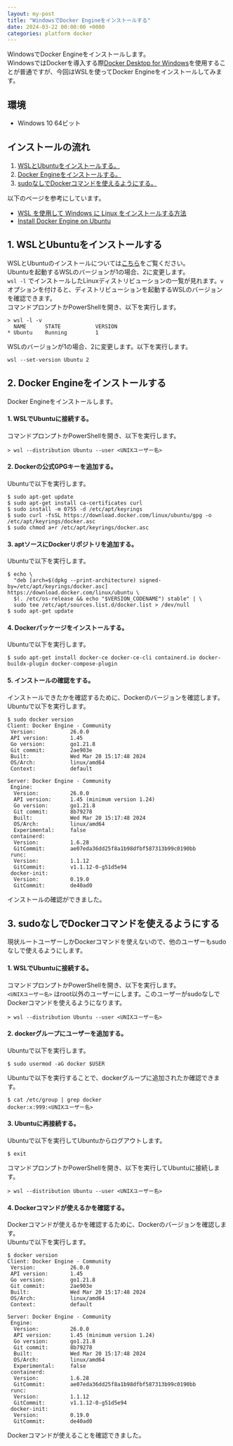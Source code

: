```yaml
---
layout: my-post
title: "WindowsでDocker Engineをインストールする"
date: 2024-03-22 00:00:00 +0000
categories: platform docker
---
```


WindowsでDocker Engineをインストールします。  
WindowsではDockerを導入する際[Docker Desktop for Windows](https://www.docker.com/ja-jp/products/docker-desktop/)を使用することが普通ですが、今回はWSLを使ってDocker Engineをインストールしてみます。

## 環境
- Windows 10 64ビット

## インストールの流れ
1. [WSLとUbuntuをインストールする。](#1-wslとubuntuをインストールする)
2. [Docker Engineをインストールする。](#2-docker-engineをインストールする)
3. [sudoなしでDockerコマンドを使えるようにする。](#3-sudoなしでdockerコマンドを使えるようにする)

以下のページを参考にしています。  
- [WSL を使用して Windows に Linux をインストールする方法](https://learn.microsoft.com/ja-jp/windows/wsl/install)
- [Install Docker Engine on Ubuntu](https://docs.docker.com/engine/install/ubuntu/)

## 1. WSLとUbuntuをインストールする
WSLとUbuntuのインストールについては[こちら](/platform/windows/installing-wsl)をご覧ください。  
Ubuntuを起動するWSLのバージョンが1の場合、2に変更します。  
`wsl -l` でインストールしたLinuxディストリビューションの一覧が見れます。`v` オプションを付けると、ディストリビューションを起動するWSLのバージョンを確認できます。    
コマンドプロンプトかPowerShellを開き、以下を実行します。
```
> wsl -l -v
  NAME      STATE           VERSION
* Ubuntu    Running         1
```
WSLのバージョンが1の場合、2に変更します。以下を実行します。
```
wsl --set-version Ubuntu 2
```

## 2. Docker Engineをインストールする
Docker Engineをインストールします。 
#### 1. WSLでUbuntuに接続する。  
コマンドプロンプトかPowerShellを開き、以下を実行します。
```
> wsl --distribution Ubuntu --user <UNIXユーザー名>
```
#### 2. Dockerの公式GPGキーを追加する。  
Ubuntuで以下を実行します。
```
$ sudo apt-get update
$ sudo apt-get install ca-certificates curl
$ sudo install -m 0755 -d /etc/apt/keyrings
$ sudo curl -fsSL https://download.docker.com/linux/ubuntu/gpg -o /etc/apt/keyrings/docker.asc
$ sudo chmod a+r /etc/apt/keyrings/docker.asc
```
#### 3. aptソースにDockerリポジトリを追加する。  
Ubuntuで以下を実行します。
```
$ echo \
  "deb [arch=$(dpkg --print-architecture) signed-by=/etc/apt/keyrings/docker.asc] https://download.docker.com/linux/ubuntu \
  $(. /etc/os-release && echo "$VERSION_CODENAME") stable" | \
  sudo tee /etc/apt/sources.list.d/docker.list > /dev/null
$ sudo apt-get update
```
#### 4. Dockerパッケージをインストールする。
Ubuntuで以下を実行します。
```
$ sudo apt-get install docker-ce docker-ce-cli containerd.io docker-buildx-plugin docker-compose-plugin
```
#### 5. インストールの確認をする。  
インストールできたかを確認するために、Dockerのバージョンを確認します。  
Ubuntuで以下を実行します。
```
$ sudo docker version
Client: Docker Engine - Community
 Version:           26.0.0
 API version:       1.45
 Go version:        go1.21.8
 Git commit:        2ae903e
 Built:             Wed Mar 20 15:17:48 2024
 OS/Arch:           linux/amd64
 Context:           default

Server: Docker Engine - Community
 Engine:
  Version:          26.0.0
  API version:      1.45 (minimum version 1.24)
  Go version:       go1.21.8
  Git commit:       8b79278
  Built:            Wed Mar 20 15:17:48 2024
  OS/Arch:          linux/amd64
  Experimental:     false
 containerd:
  Version:          1.6.28
  GitCommit:        ae07eda36dd25f8a1b98dfbf587313b99c0190bb
 runc:
  Version:          1.1.12
  GitCommit:        v1.1.12-0-g51d5e94
 docker-init:
  Version:          0.19.0
  GitCommit:        de40ad0
```
インストールの確認ができました。  

## 3. sudoなしでDockerコマンドを使えるようにする
現状ルートユーザーしかDockerコマンドを使えないので、他のユーザーもsudoなしで使えるようにします。  
#### 1. WSLでUbuntuに接続する。  
コマンドプロンプトかPowerShellを開き、以下を実行します。  
`<UNIXユーザー名>` はroot以外のユーザーにします。このユーザーがsudoなしでDockerコマンドを使えるようになります。
```
> wsl --distribution Ubuntu --user <UNIXユーザー名>
```
#### 2. dockerグループにユーザーを追加する。  
Ubuntuで以下を実行します。
```
$ sudo usermod -aG docker $USER
```
Ubuntuで以下を実行することで、dockerグループに追加されたか確認できます。
```
$ cat /etc/group | grep docker
docker:x:999:<UNIXユーザー名>
```
#### 3. Ubuntuに再接続する。  
Ubuntuで以下を実行してUbuntuからログアウトします。
```
$ exit
```
コマンドプロンプトかPowerShellを開き、以下を実行してUbuntuに接続します。
```
> wsl --distribution Ubuntu --user <UNIXユーザー名>
```
#### 4. Dockerコマンドが使えるかを確認する。  
Dockerコマンドが使えるかを確認するために、Dockerのバージョンを確認します。  
Ubuntuで以下を実行します。
```
$ docker version
Client: Docker Engine - Community
 Version:           26.0.0
 API version:       1.45
 Go version:        go1.21.8
 Git commit:        2ae903e
 Built:             Wed Mar 20 15:17:48 2024
 OS/Arch:           linux/amd64
 Context:           default
 
Server: Docker Engine - Community
 Engine:
  Version:          26.0.0
  API version:      1.45 (minimum version 1.24)
  Go version:       go1.21.8
  Git commit:       8b79278
  Built:            Wed Mar 20 15:17:48 2024
  OS/Arch:          linux/amd64
  Experimental:     false
 containerd:
  Version:          1.6.28
  GitCommit:        ae07eda36dd25f8a1b98dfbf587313b99c0190bb
 runc:
  Version:          1.1.12
  GitCommit:        v1.1.12-0-g51d5e94
 docker-init:
  Version:          0.19.0
  GitCommit:        de40ad0
```
Dockerコマンドが使えることを確認できました。